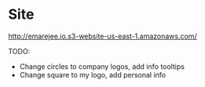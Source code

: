 # Site 
 
http://emarejee.io.s3-website-us-east-1.amazonaws.com/

TODO: 

- Change circles to company logos, add info tooltips 
- Change square to my logo, add personal info
